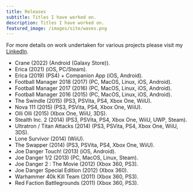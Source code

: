 ```yaml
---
title: Releases
subtitle: Titles I have worked on.
description: Titles I have worked on.
featured_image: /images/site/waves.png
---
```


For more details on work undertaken for various projects please visit my [LinkedIn](https://www.linkedin.com/in/alexdixon1611/).

- Crane (2022) (Android (Galaxy Store)).
- Erica (2021) (iOS, PC/Steam).
- Erica (2019) (PS4) + Companion App (iOS, Android).
- Football Manager 2018 (2017) (PC, MacOS, Linux, iOS, Android).
- Football Manager 2017 (2016) (PC, MacOS, Linux, iOS, Android).
- Football Manager 2016 (2015) (PC, MacOS, Linux, iOS, Android).  
- The Swindle (2015) (PS3, PSVita, PS4, Xbox One, WiiU).  
- Nova 111 (2015) (PS3, PSVita, PS4, Xbox One, WiiU).  
- Olli Olli (2015) (Xbox One, WiiU, 3DS).  
- Stealth Inc. 2 (2014) (PS3, PSVita, PS4, Xbox One, WiiU, UWP, Steam).  
- Ultratron / Titan Attacks (2014) (PS3, PSVita, PS4, Xbox One, WiiU, 3DS).  
- Lone Survivor (2014) (WiiU).
- The Swapper (2014) (PS3, PSVita, PS4, Xbox One, WiiU).
- Joe Danger Touch! (2013) (iOS, Android).
- Joe Danger 1/2 (2013) (PC, MacOS, Linux, Steam).
- Joe Danger 2 : The Movie (2012) (Xbox 360, PS3).
- Joe Danger Special Edition (2012) (Xbox 360).
- Warhammer 40k Kill Team (2011) (Xbox 360, PS3).
- Red Faction Battlegrounds (2011) (Xbox 360, PS3).
